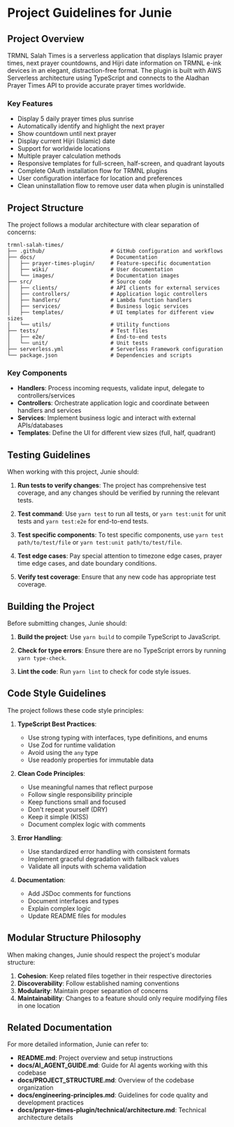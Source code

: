 # Project Guidelines for Junie

## Project Overview

TRMNL Salah Times is a serverless application that displays Islamic prayer times, next prayer countdowns, and Hijri date information on TRMNL e-ink devices in an elegant, distraction-free format. The plugin is built with AWS Serverless architecture using TypeScript and connects to the Aladhan Prayer Times API to provide accurate prayer times worldwide.

### Key Features

- Display 5 daily prayer times plus sunrise
- Automatically identify and highlight the next prayer
- Show countdown until next prayer
- Display current Hijri (Islamic) date
- Support for worldwide locations
- Multiple prayer calculation methods
- Responsive templates for full-screen, half-screen, and quadrant layouts
- Complete OAuth installation flow for TRMNL plugins
- User configuration interface for location and preferences
- Clean uninstallation flow to remove user data when plugin is uninstalled

## Project Structure

The project follows a modular architecture with clear separation of concerns:

```
trmnl-salah-times/
├── .github/                     # GitHub configuration and workflows
├── docs/                        # Documentation
│   ├── prayer-times-plugin/     # Feature-specific documentation
│   ├── wiki/                    # User documentation
│   └── images/                  # Documentation images
├── src/                         # Source code
│   ├── clients/                 # API clients for external services
│   ├── controllers/             # Application logic controllers
│   ├── handlers/                # Lambda function handlers
│   ├── services/                # Business logic services
│   ├── templates/               # UI templates for different view sizes
│   └── utils/                   # Utility functions
├── tests/                       # Test files
│   ├── e2e/                     # End-to-end tests
│   └── unit/                    # Unit tests
├── serverless.yml               # Serverless Framework configuration
└── package.json                 # Dependencies and scripts
```

### Key Components

- **Handlers**: Process incoming requests, validate input, delegate to controllers/services
- **Controllers**: Orchestrate application logic and coordinate between handlers and services
- **Services**: Implement business logic and interact with external APIs/databases
- **Templates**: Define the UI for different view sizes (full, half, quadrant)

## Testing Guidelines

When working with this project, Junie should:

1. **Run tests to verify changes**: The project has comprehensive test coverage, and any changes should be verified by running the relevant tests.

2. **Test command**: Use `yarn test` to run all tests, or `yarn test:unit` for unit tests and `yarn test:e2e` for end-to-end tests.

3. **Test specific components**: To test specific components, use `yarn test path/to/test/file` or `yarn test:unit path/to/test/file`.

4. **Test edge cases**: Pay special attention to timezone edge cases, prayer time edge cases, and date boundary conditions.

5. **Verify test coverage**: Ensure that any new code has appropriate test coverage.

## Building the Project

Before submitting changes, Junie should:

1. **Build the project**: Use `yarn build` to compile TypeScript to JavaScript.

2. **Check for type errors**: Ensure there are no TypeScript errors by running `yarn type-check`.

3. **Lint the code**: Run `yarn lint` to check for code style issues.

## Code Style Guidelines

The project follows these code style principles:

1. **TypeScript Best Practices**:
   - Use strong typing with interfaces, type definitions, and enums
   - Use Zod for runtime validation
   - Avoid using the `any` type
   - Use readonly properties for immutable data

2. **Clean Code Principles**:
   - Use meaningful names that reflect purpose
   - Follow single responsibility principle
   - Keep functions small and focused
   - Don't repeat yourself (DRY)
   - Keep it simple (KISS)
   - Document complex logic with comments

3. **Error Handling**:
   - Use standardized error handling with consistent formats
   - Implement graceful degradation with fallback values
   - Validate all inputs with schema validation

4. **Documentation**:
   - Add JSDoc comments for functions
   - Document interfaces and types
   - Explain complex logic
   - Update README files for modules

## Modular Structure Philosophy

When making changes, Junie should respect the project's modular structure:

1. **Cohesion**: Keep related files together in their respective directories
2. **Discoverability**: Follow established naming conventions
3. **Modularity**: Maintain proper separation of concerns
4. **Maintainability**: Changes to a feature should only require modifying files in one location

## Related Documentation

For more detailed information, Junie can refer to:

- **README.md**: Project overview and setup instructions
- **docs/AI_AGENT_GUIDE.md**: Guide for AI agents working with this codebase
- **docs/PROJECT_STRUCTURE.md**: Overview of the codebase organization
- **docs/engineering-principles.md**: Guidelines for code quality and development practices
- **docs/prayer-times-plugin/technical/architecture.md**: Technical architecture details
